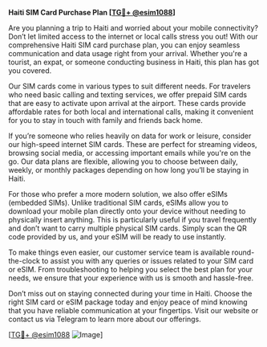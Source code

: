 **Haiti SIM Card Purchase Plan [[TG💪+ @esim1088](https://t.me/s/esim1088)]**

Are you planning a trip to Haiti and worried about your mobile connectivity? Don’t let limited access to the internet or local calls stress you out! With our comprehensive Haiti SIM card purchase plan, you can enjoy seamless communication and data usage right from your arrival. Whether you're a tourist, an expat, or someone conducting business in Haiti, this plan has got you covered.

Our SIM cards come in various types to suit different needs. For travelers who need basic calling and texting services, we offer prepaid SIM cards that are easy to activate upon arrival at the airport. These cards provide affordable rates for both local and international calls, making it convenient for you to stay in touch with family and friends back home.

If you’re someone who relies heavily on data for work or leisure, consider our high-speed internet SIM cards. These are perfect for streaming videos, browsing social media, or accessing important emails while you're on the go. Our data plans are flexible, allowing you to choose between daily, weekly, or monthly packages depending on how long you’ll be staying in Haiti.

For those who prefer a more modern solution, we also offer eSIMs (embedded SIMs). Unlike traditional SIM cards, eSIMs allow you to download your mobile plan directly onto your device without needing to physically insert anything. This is particularly useful if you travel frequently and don’t want to carry multiple physical SIM cards. Simply scan the QR code provided by us, and your eSIM will be ready to use instantly.

To make things even easier, our customer service team is available round-the-clock to assist you with any queries or issues related to your SIM card or eSIM. From troubleshooting to helping you select the best plan for your needs, we ensure that your experience with us is smooth and hassle-free.

Don’t miss out on staying connected during your time in Haiti. Choose the right SIM card or eSIM package today and enjoy peace of mind knowing that you have reliable communication at your fingertips. Visit our website or contact us via Telegram to learn more about our offerings.

[[TG💪+ @esim1088](https://t.me/s/esim1088) ![Image](https://i.postimg.cc/Y0z9fWf4/image.png)]